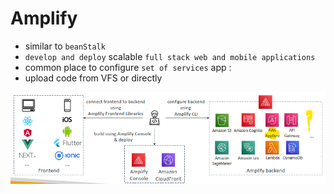 # Amplify

- similar to `beanStalk`
- `develop and deploy` scalable `full stack web and mobile applications`
- common place to configure `set of services` app :
- upload code from VFS or directly

![img_6.png](../99_img/moreSrv/img_6.png)
